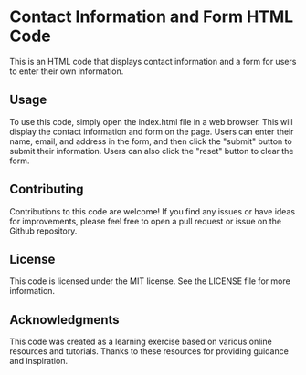 # Contact Information and Form HTML Code
This is an HTML code that displays contact information and a form for users to enter their own information.

## Usage
To use this code, simply open the index.html file in a web browser. This will display the contact information and form on the page. Users can enter their name, email, and address in the form, and then click the "submit" button to submit their information. Users can also click the "reset" button to clear the form.

## Contributing
Contributions to this code are welcome! If you find any issues or have ideas for improvements, please feel free to open a pull request or issue on the Github repository.

## License
This code is licensed under the MIT license. See the LICENSE file for more information.

## Acknowledgments
This code was created as a learning exercise based on various online resources and tutorials. Thanks to these resources for providing guidance and inspiration.
